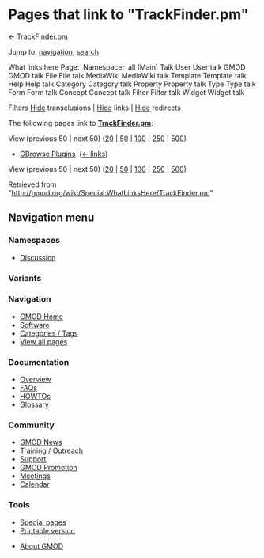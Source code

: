 <div id="mw-page-base" class="noprint">

</div>

<div id="mw-head-base" class="noprint">

</div>

<div id="content" class="mw-body" role="main">

<span id="top"></span>

<div id="mw-js-message" style="display:none;">

</div>



# <span dir="auto">Pages that link to "TrackFinder.pm"</span>

<div id="bodyContent">

<div id="contentSub">

← [TrackFinder.pm](/wiki/TrackFinder.pm "TrackFinder.pm")

</div>

<div id="jump-to-nav" class="mw-jump">

Jump to: [navigation](#mw-navigation), [search](#p-search)

</div>

<div id="mw-content-text">

What links here Page:  Namespace:  all (Main) Talk User User talk GMOD
GMOD talk File File talk MediaWiki MediaWiki talk Template Template talk
Help Help talk Category Category talk Property Property talk Type Type
talk Form Form talk Concept Concept talk Filter Filter talk Widget
Widget talk

Filters
[Hide](/mediawiki/index.php?title=Special:WhatLinksHere/TrackFinder.pm&hidetrans=1 "Special:WhatLinksHere/TrackFinder.pm")
transclusions \|
[Hide](/mediawiki/index.php?title=Special:WhatLinksHere/TrackFinder.pm&hidelinks=1 "Special:WhatLinksHere/TrackFinder.pm")
links \|
[Hide](/mediawiki/index.php?title=Special:WhatLinksHere/TrackFinder.pm&hideredirs=1 "Special:WhatLinksHere/TrackFinder.pm")
redirects

The following pages link to
**[TrackFinder.pm](/wiki/TrackFinder.pm "TrackFinder.pm")**:

View (previous 50 \| next 50)
([20](/mediawiki/index.php?title=Special:WhatLinksHere/TrackFinder.pm&limit=20 "Special:WhatLinksHere/TrackFinder.pm")
\|
[50](/mediawiki/index.php?title=Special:WhatLinksHere/TrackFinder.pm&limit=50 "Special:WhatLinksHere/TrackFinder.pm")
\|
[100](/mediawiki/index.php?title=Special:WhatLinksHere/TrackFinder.pm&limit=100 "Special:WhatLinksHere/TrackFinder.pm")
\|
[250](/mediawiki/index.php?title=Special:WhatLinksHere/TrackFinder.pm&limit=250 "Special:WhatLinksHere/TrackFinder.pm")
\|
[500](/mediawiki/index.php?title=Special:WhatLinksHere/TrackFinder.pm&limit=500 "Special:WhatLinksHere/TrackFinder.pm"))

- [GBrowse Plugins](/wiki/GBrowse_Plugins "GBrowse Plugins") ‎
  <span class="mw-whatlinkshere-tools">([←
  links](/mediawiki/index.php?title=Special:WhatLinksHere&target=GBrowse+Plugins "Special:WhatLinksHere"))</span>

View (previous 50 \| next 50)
([20](/mediawiki/index.php?title=Special:WhatLinksHere/TrackFinder.pm&limit=20 "Special:WhatLinksHere/TrackFinder.pm")
\|
[50](/mediawiki/index.php?title=Special:WhatLinksHere/TrackFinder.pm&limit=50 "Special:WhatLinksHere/TrackFinder.pm")
\|
[100](/mediawiki/index.php?title=Special:WhatLinksHere/TrackFinder.pm&limit=100 "Special:WhatLinksHere/TrackFinder.pm")
\|
[250](/mediawiki/index.php?title=Special:WhatLinksHere/TrackFinder.pm&limit=250 "Special:WhatLinksHere/TrackFinder.pm")
\|
[500](/mediawiki/index.php?title=Special:WhatLinksHere/TrackFinder.pm&limit=500 "Special:WhatLinksHere/TrackFinder.pm"))

</div>

<div class="printfooter">

Retrieved from
"<http://gmod.org/wiki/Special:WhatLinksHere/TrackFinder.pm>"

</div>

<div id="catlinks" class="catlinks catlinks-allhidden">

</div>

<div class="visualClear">

</div>

</div>

</div>

<div id="mw-navigation">

## Navigation menu

<div id="mw-head">



<div id="left-navigation">

<div id="p-namespaces" class="vectorTabs" role="navigation"
aria-labelledby="p-namespaces-label">

### Namespaces


- <span id="ca-talk"><a
  href="/mediawiki/index.php?title=Talk:TrackFinder.pm&amp;action=edit&amp;redlink=1"
  accesskey="t"
  title="Discussion about the content page [t]">Discussion</a></span>

</div>

<div id="p-variants" class="vectorMenu emptyPortlet" role="navigation"
aria-labelledby="p-variants-label">

### 

### Variants[](#)

<div class="menu">

</div>

</div>

</div>





</div>

</div>

</div>

<div id="mw-panel">

<div id="p-logo" role="banner">

<a href="/wiki/Main_Page"
style="background-image: url(http://gmod.org/images/GMOD-cogs.png);"
title="Visit the main page"></a>

</div>

<div id="p-Navigation" class="portal" role="navigation"
aria-labelledby="p-Navigation-label">

### Navigation

<div class="body">

- <span id="n-GMOD-Home">[GMOD Home](/wiki/Main_Page)</span>
- <span id="n-Software">[Software](/wiki/GMOD_Components)</span>
- <span id="n-Categories-.2F-Tags">[Categories /
  Tags](/wiki/Categories)</span>
- <span id="n-View-all-pages">[View all
  pages](/wiki/Special:AllPages)</span>

</div>

</div>

<div id="p-Documentation" class="portal" role="navigation"
aria-labelledby="p-Documentation-label">

### Documentation

<div class="body">

- <span id="n-Overview">[Overview](/wiki/Overview)</span>
- <span id="n-FAQs">[FAQs](/wiki/Category:FAQ)</span>
- <span id="n-HOWTOs">[HOWTOs](/wiki/Category:HOWTO)</span>
- <span id="n-Glossary">[Glossary](/wiki/Glossary)</span>

</div>

</div>

<div id="p-Community" class="portal" role="navigation"
aria-labelledby="p-Community-label">

### Community

<div class="body">

- <span id="n-GMOD-News">[GMOD News](/wiki/GMOD_News)</span>
- <span id="n-Training-.2F-Outreach">[Training /
  Outreach](/wiki/Training_and_Outreach)</span>
- <span id="n-Support">[Support](/wiki/Support)</span>
- <span id="n-GMOD-Promotion">[GMOD
  Promotion](/wiki/GMOD_Promotion)</span>
- <span id="n-Meetings">[Meetings](/wiki/Meetings)</span>
- <span id="n-Calendar">[Calendar](/wiki/Calendar)</span>

</div>

</div>

<div id="p-tb" class="portal" role="navigation"
aria-labelledby="p-tb-label">

### Tools

<div class="body">

- <span id="t-specialpages"><a href="/wiki/Special:SpecialPages" accesskey="q"
  title="A list of all special pages [q]">Special pages</a></span>
- <span id="t-print"><a
  href="/mediawiki/index.php?title=Special:WhatLinksHere/TrackFinder.pm&amp;printable=yes"
  rel="alternate" accesskey="p"
  title="Printable version of this page [p]">Printable version</a></span>

</div>

</div>

</div>

</div>

<div id="footer" role="contentinfo">

- <span id="footer-places-about">[About
  GMOD](/wiki/GMOD:About "GMOD:About")</span>

<!-- -->






</div>
